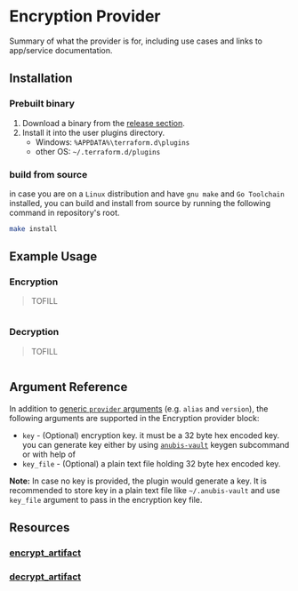# Encryption Provider

Summary of what the provider is for, including use cases and links to
app/service documentation.

## Installation

### Prebuilt binary

1. Download a binary from the [release section](https://github.com/da-moon/terraform-provider-dare/releases).
2. Install it into the user plugins directory.
   * Windows: `%APPDATA%\terraform.d\plugins`
   * other OS: `~/.terraform.d/plugins`

### build from source

in case you are on a `Linux` distribution and have `gnu make` and `Go Toolchain` installed, you can build and install from source by running the following command in repository's root.

```bash
make install
```

## Example Usage

### Encryption

> TOFILL

```hcl
```

### Decryption

> TOFILL

```hcl
```

## Argument Reference

In addition to [generic `provider` arguments](https://www.terraform.io/docs/configuration/providers.html) (e.g. `alias` and `version`), the following arguments are supported in the Encryption provider block:

- `key` - (Optional) encryption key. it must be a 32 byte hex encoded key. you can generate key either by using [`anubis-vault`](https://github.com/da-moon/anubis-vault) keygen subcommand or with help of 
- `key_file` - (Optional) a plain text file holding 32 byte hex encoded key.

**Note:** In case no key is provided, the plugin would generate a key. It is recommended to store key in a plain text file like `~/.anubis-vault` and use `key_file` argument to pass in the encryption key file.

## Resources

### [encrypt_artifact](./resources/encrypt_artifact.md)

### [decrypt_artifact](./resources/decrypt_artifact.md)
